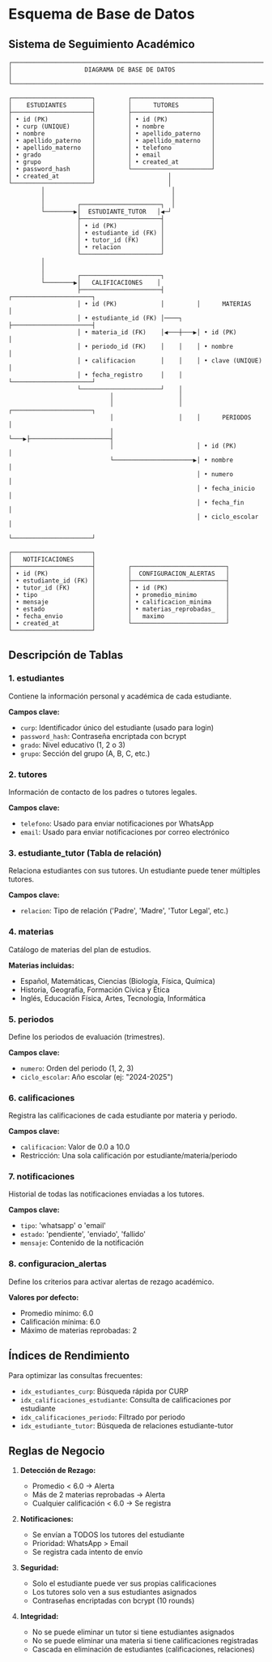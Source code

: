 # Esquema de Base de Datos
## Sistema de Seguimiento Académico

```
┌─────────────────────────────────────────────────────────────────────────┐
│                    DIAGRAMA DE BASE DE DATOS                             │
└─────────────────────────────────────────────────────────────────────────┘

┌──────────────────────┐         ┌──────────────────────┐
│    ESTUDIANTES       │         │      TUTORES         │
├──────────────────────┤         ├──────────────────────┤
│ • id (PK)            │         │ • id (PK)            │
│ • curp (UNIQUE)      │         │ • nombre             │
│ • nombre             │         │ • apellido_paterno   │
│ • apellido_paterno   │         │ • apellido_materno   │
│ • apellido_materno   │         │ • telefono           │
│ • grado              │         │ • email              │
│ • grupo              │         │ • created_at         │
│ • password_hash      │         └──────────────────────┘
│ • created_at         │                    │
└──────────────────────┘                    │
         │                                   │
         │                                   │
         │         ┌──────────────────────┐  │
         └────────▶│  ESTUDIANTE_TUTOR   │◀─┘
                   ├──────────────────────┤
                   │ • id (PK)            │
                   │ • estudiante_id (FK) │
                   │ • tutor_id (FK)      │
                   │ • relacion           │
                   └──────────────────────┘
         │
         │
         │         ┌──────────────────────┐
         └────────▶│   CALIFICACIONES    │
                   ├──────────────────────┤         ┌──────────────────────┐
                   │ • id (PK)            │         │      MATERIAS        │
                   │ • estudiante_id (FK) │────┐    ├──────────────────────┤
                   │ • materia_id (FK)    │◀───┼───▶│ • id (PK)            │
                   │ • periodo_id (FK)    │    │    │ • nombre             │
                   │ • calificacion       │    │    │ • clave (UNIQUE)     │
                   │ • fecha_registro     │    │    └──────────────────────┘
                   └──────────────────────┘    │
                            │                  │
                            │                  │    ┌──────────────────────┐
                            │                  │    │      PERIODOS        │
                            │                  └───▶├──────────────────────┤
                            │                       │ • id (PK)            │
                            └──────────────────────▶│ • nombre             │
                                                    │ • numero             │
                                                    │ • fecha_inicio       │
                                                    │ • fecha_fin          │
                                                    │ • ciclo_escolar      │
                                                    └──────────────────────┘

┌──────────────────────┐
│   NOTIFICACIONES     │
├──────────────────────┤         ┌──────────────────────────┐
│ • id (PK)            │         │  CONFIGURACION_ALERTAS   │
│ • estudiante_id (FK) │         ├──────────────────────────┤
│ • tutor_id (FK)      │         │ • id (PK)                │
│ • tipo               │         │ • promedio_minimo        │
│ • mensaje            │         │ • calificacion_minima    │
│ • estado             │         │ • materias_reprobadas_   │
│ • fecha_envio        │         │   maximo                 │
│ • created_at         │         └──────────────────────────┘
└──────────────────────┘
```

## Descripción de Tablas

### 1. **estudiantes**
Contiene la información personal y académica de cada estudiante.

**Campos clave:**
- `curp`: Identificador único del estudiante (usado para login)
- `password_hash`: Contraseña encriptada con bcrypt
- `grado`: Nivel educativo (1, 2 o 3)
- `grupo`: Sección del grupo (A, B, C, etc.)

### 2. **tutores**
Información de contacto de los padres o tutores legales.

**Campos clave:**
- `telefono`: Usado para enviar notificaciones por WhatsApp
- `email`: Usado para enviar notificaciones por correo electrónico

### 3. **estudiante_tutor** (Tabla de relación)
Relaciona estudiantes con sus tutores. Un estudiante puede tener múltiples tutores.

**Campos clave:**
- `relacion`: Tipo de relación ('Padre', 'Madre', 'Tutor Legal', etc.)

### 4. **materias**
Catálogo de materias del plan de estudios.

**Materias incluidas:**
- Español, Matemáticas, Ciencias (Biología, Física, Química)
- Historia, Geografía, Formación Cívica y Ética
- Inglés, Educación Física, Artes, Tecnología, Informática

### 5. **periodos**
Define los periodos de evaluación (trimestres).

**Campos clave:**
- `numero`: Orden del periodo (1, 2, 3)
- `ciclo_escolar`: Año escolar (ej: "2024-2025")

### 6. **calificaciones**
Registra las calificaciones de cada estudiante por materia y periodo.

**Campos clave:**
- `calificacion`: Valor de 0.0 a 10.0
- Restricción: Una sola calificación por estudiante/materia/periodo

### 7. **notificaciones**
Historial de todas las notificaciones enviadas a los tutores.

**Campos clave:**
- `tipo`: 'whatsapp' o 'email'
- `estado`: 'pendiente', 'enviado', 'fallido'
- `mensaje`: Contenido de la notificación

### 8. **configuracion_alertas**
Define los criterios para activar alertas de rezago académico.

**Valores por defecto:**
- Promedio mínimo: 6.0
- Calificación mínima: 6.0
- Máximo de materias reprobadas: 2

## Índices de Rendimiento

Para optimizar las consultas frecuentes:

- `idx_estudiantes_curp`: Búsqueda rápida por CURP
- `idx_calificaciones_estudiante`: Consulta de calificaciones por estudiante
- `idx_calificaciones_periodo`: Filtrado por periodo
- `idx_estudiante_tutor`: Búsqueda de relaciones estudiante-tutor

## Reglas de Negocio

1. **Detección de Rezago:**
   - Promedio < 6.0 → Alerta
   - Más de 2 materias reprobadas → Alerta
   - Cualquier calificación < 6.0 → Se registra

2. **Notificaciones:**
   - Se envían a TODOS los tutores del estudiante
   - Prioridad: WhatsApp > Email
   - Se registra cada intento de envío

3. **Seguridad:**
   - Solo el estudiante puede ver sus propias calificaciones
   - Los tutores solo ven a sus estudiantes asignados
   - Contraseñas encriptadas con bcrypt (10 rounds)

4. **Integridad:**
   - No se puede eliminar un tutor si tiene estudiantes asignados
   - No se puede eliminar una materia si tiene calificaciones registradas
   - Cascada en eliminación de estudiantes (calificaciones, relaciones)